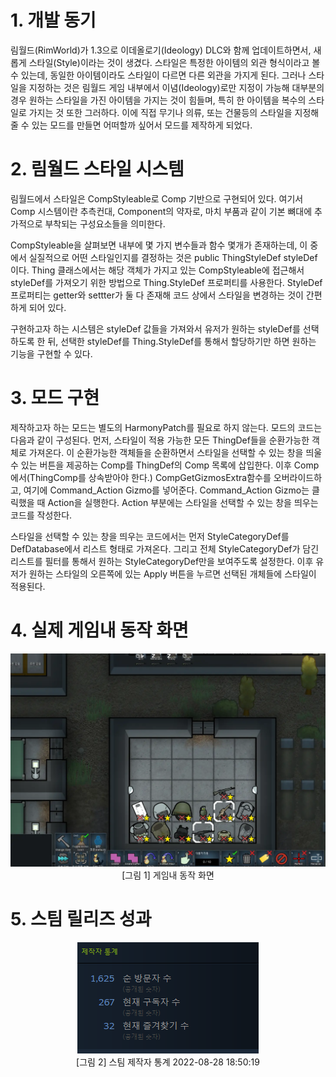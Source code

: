# 1. 개발 동기

림월드(RimWorld)가 1.3으로 이데올로기(Ideology) DLC와 함께 업데이트하면서, 새롭게 스타일(Style)이라는 것이 생겼다. 스타일은 특정한 아이템의 외관 형식이라고 볼 수 있는데, 동일한 아이템이라도 스타일이 다르면 다른 외관을 가지게 된다. 그러나 스타일을 지정하는 것은 림월드 게임 내부에서 이념(Ideology)로만 지정이 가능해 대부분의 경우 원하는 스타일을 가진 아이템을 가지는 것이 힘들며, 특히 한 아이템을 복수의 스타일로 가지는 것 또한 그러하다. 이에 직접 무기나 의류, 또는 건물등의 스타일을 지정해 줄 수 있는 모드를 만들면 어떠할까 싶어서 모드를 제작하게 되었다.



# 2. 림월드 스타일 시스템

림월드에서 스타일은 CompStyleable로 Comp 기반으로 구현되어 있다. 여기서 Comp 시스템이란 추측컨대, Component의 약자로, 마치 부품과 같이 기본 뼈대에 추가적으로 부착되는 구성요소들을 의미한다.

CompStyleable을 살펴보면 내부에 몇 가지 변수들과 함수 몇개가 존재하는데, 이 중에서 실질적으로 어떤 스타일인지를 결정하는 것은 public ThingStyleDef styleDef이다.  Thing 클래스에서는 해당 객체가 가지고 있는 CompStyleable에 접근해서 styleDef를 가져오기 위한 방법으로 Thing.StyleDef 프로퍼티를 사용한다. StyleDef 프로퍼티는 getter와 settter가 둘 다 존재해 코드 상에서 스타일을 변경하는 것이 간편하게 되어 있다.

구현하고자 하는 시스템은  styleDef 값들을 가져와서 유저가 원하는 styleDef를 선택하도록 한 뒤, 선택한 styleDef를 Thing.StyleDef를 통해서 할당하기만 하면 원하는 기능을 구현할 수 있다.



# 3. 모드 구현

제작하고자 하는 모드는 별도의 HarmonyPatch를 필요로 하지 않는다. 모드의 코드는 다음과 같이 구성된다. 먼저, 스타일이 적용 가능한 모든 ThingDef들을 순환가능한 객체로 가져온다. 이 순환가능한 객체들을 순환하면서 스타일을 선택할 수 있는 창을 띄울 수 있는 버튼을 제공하는 Comp를 ThingDef의 Comp 목록에 삽입한다. 이후 Comp에서(ThingComp를 상속받아야 한다.) CompGetGizmosExtra함수를 오버라이드하고, 여기에 Command_Action Gizmo를 넣어준다. Command_Action Gizmo는 클릭했을 때 Action을 실행한다. Action 부분에는 스타일을 선택할 수 있는 창을 띄우는 코드를 작성한다.

스타일을 선택할 수 있는 창을 띄우는 코드에서는 먼저 StyleCategoryDef를 DefDatabase에서 리스트 형태로 가져온다. 그리고 전체 StyleCategoryDef가 담긴 리스트를 필터를 통해서 원하는 StyleCategoryDef만을 보여주도록 설정한다. 이후 유저가 원하는 스타일의 오른쪽에 있는 Apply 버튼을 누르면 선택된 개체들에 스타일이 적용된다.



# 4. 실제 게임내 동작 화면

<p align="center">
    <img src="../../Figure/USESetStyleAnimatedTest.webp"/><br/>
    [그림 1] 게임내 동작 화면
</p>




# 5. 스팀 릴리즈 성과

<p align="center">
    <img src="../../Figure/USESelectStyleSteamReleaseResult.png"/><br/>
    [그림 2] 스팀 제작자 통계 2022-08-28 18:50:19
</p>
